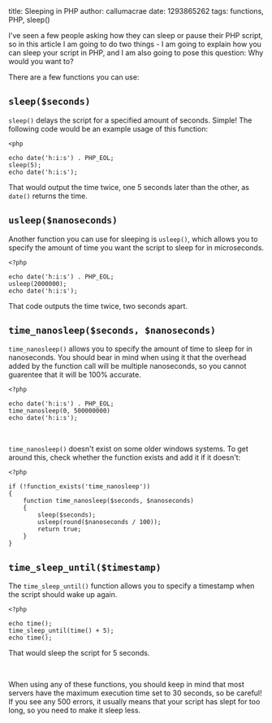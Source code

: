 <info>
title: Sleeping in PHP
author: callumacrae
date: 1293865262
tags: functions, PHP, sleep()
</info>

I've seen a few people asking how they can sleep or pause their PHP script, so in this article I am going to do two things - I am going to explain how you can sleep your script in PHP, and I am also going to pose this question: Why would you want to?

There are a few functions you can use:

## `sleep($seconds)`

`sleep()` delays the script for a specified amount of seconds. Simple! The following code would be an example usage of this function:

	<php

	echo date('h:i:s') . PHP_EOL;
	sleep(5);
	echo date('h:i:s');

That would output the time twice, one 5 seconds later than the other, as `date()` returns the time.

## `usleep($nanoseconds)`

Another function you can use for sleeping is `usleep()`, which allows you to specify the amount of time you want the script to sleep for in microseconds.

	<?php

	echo date('h:i:s') . PHP_EOL;
	usleep(2000000);
	echo date('h:i:s');

That code outputs the time twice, two seconds apart.

## `time_nanosleep($seconds, $nanoseconds)`

`time_nanosleep()` allows you to specify the amount of time to sleep for in nanoseconds. You should bear in mind when using it that the overhead added by the function call will be multiple nanoseconds, so you cannot guarentee that it will be 100% accurate.

	<?php

	echo date('h:i:s') . PHP_EOL;
	time_nanosleep(0, 500000000)
	echo date('h:i:s');

<br />

`time_nanosleep()` doesn't exist on some older windows systems. To get around this, check whether the function exists and add it if it doesn't:

	<?php

	if (!function_exists('time_nanosleep'))
	{
		function time_nanosleep($seconds, $nanoseconds)
		{
			sleep($seconds);
			usleep(round($nanoseconds / 100));
			return true;
		}
	}

## `time_sleep_until($timestamp)`

The `time_sleep_until()` function allows you to specify a timestamp when the script should wake up again.

	<?php

	echo time();
	time_sleep_until(time() + 5);
	echo time();

That would sleep the script for 5 seconds.

<br />

When using any of these functions, you should keep in mind that most servers have the maximum execution time set to 30 seconds, so be careful! If you see any 500 errors, it usually means that your script has slept for too long, so you need to make it sleep less.
